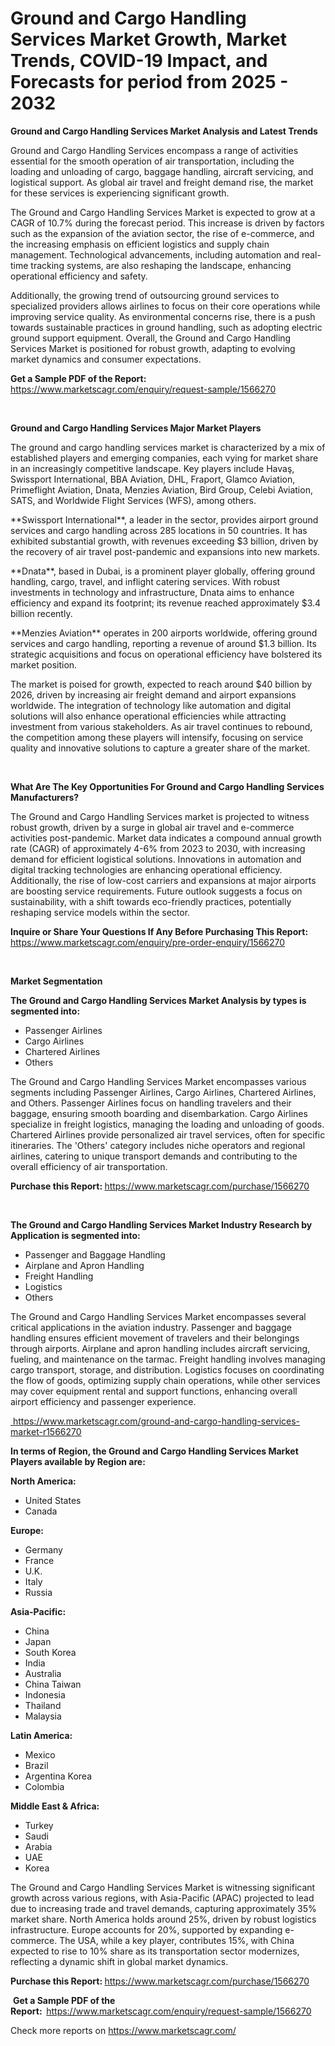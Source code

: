 <p><h1>Ground and Cargo Handling Services Market Growth, Market Trends, COVID-19 Impact, and Forecasts for period from 2025 - 2032</h1></p><p><strong>Ground and Cargo Handling Services Market Analysis and Latest Trends</strong></p>
<p><p>Ground and Cargo Handling Services encompass a range of activities essential for the smooth operation of air transportation, including the loading and unloading of cargo, baggage handling, aircraft servicing, and logistical support. As global air travel and freight demand rise, the market for these services is experiencing significant growth. </p><p>The Ground and Cargo Handling Services Market is expected to grow at a CAGR of 10.7% during the forecast period. This increase is driven by factors such as the expansion of the aviation sector, the rise of e-commerce, and the increasing emphasis on efficient logistics and supply chain management. Technological advancements, including automation and real-time tracking systems, are also reshaping the landscape, enhancing operational efficiency and safety. </p><p>Additionally, the growing trend of outsourcing ground services to specialized providers allows airlines to focus on their core operations while improving service quality. As environmental concerns rise, there is a push towards sustainable practices in ground handling, such as adopting electric ground support equipment. Overall, the Ground and Cargo Handling Services Market is positioned for robust growth, adapting to evolving market dynamics and consumer expectations.</p></p>
<p><strong>Get a Sample PDF of the Report:&nbsp;</strong> <a href="https://www.marketscagr.com/enquiry/request-sample/1566270?utm_campaign=2480&utm_medium=2&utm_source=Github&utm_content=ia&utm_term=22032025&utm_id=ground-and-cargo-handling-services">https://www.marketscagr.com/enquiry/request-sample/1566270</a></p>
<p>&nbsp;</p>
<p><strong>Ground and Cargo Handling Services Major Market Players</strong></p>
<p><p>The ground and cargo handling services market is characterized by a mix of established players and emerging companies, each vying for market share in an increasingly competitive landscape. Key players include Havaş, Swissport International, BBA Aviation, DHL, Fraport, Glamco Aviation, Primeflight Aviation, Dnata, Menzies Aviation, Bird Group, Celebi Aviation, SATS, and Worldwide Flight Services (WFS), among others.</p><p>**Swissport International**, a leader in the sector, provides airport ground services and cargo handling across 285 locations in 50 countries. It has exhibited substantial growth, with revenues exceeding $3 billion, driven by the recovery of air travel post-pandemic and expansions into new markets.</p><p>**Dnata**, based in Dubai, is a prominent player globally, offering ground handling, cargo, travel, and inflight catering services. With robust investments in technology and infrastructure, Dnata aims to enhance efficiency and expand its footprint; its revenue reached approximately $3.4 billion recently.</p><p>**Menzies Aviation** operates in 200 airports worldwide, offering ground services and cargo handling, reporting a revenue of around $1.3 billion. Its strategic acquisitions and focus on operational efficiency have bolstered its market position.</p><p>The market is poised for growth, expected to reach around $40 billion by 2026, driven by increasing air freight demand and airport expansions worldwide. The integration of technology like automation and digital solutions will also enhance operational efficiencies while attracting investment from various stakeholders. As air travel continues to rebound, the competition among these players will intensify, focusing on service quality and innovative solutions to capture a greater share of the market.</p></p>
<p>&nbsp;</p>
<p><strong>What Are The Key Opportunities For Ground and Cargo Handling Services Manufacturers?</strong></p>
<p><p>The Ground and Cargo Handling Services market is projected to witness robust growth, driven by a surge in global air travel and e-commerce activities post-pandemic. Market data indicates a compound annual growth rate (CAGR) of approximately 4-6% from 2023 to 2030, with increasing demand for efficient logistical solutions. Innovations in automation and digital tracking technologies are enhancing operational efficiency. Additionally, the rise of low-cost carriers and expansions at major airports are boosting service requirements. Future outlook suggests a focus on sustainability, with a shift towards eco-friendly practices, potentially reshaping service models within the sector.</p></p>
<p><strong>Inquire or Share Your Questions If Any Before Purchasing This Report:</strong> <a href="https://www.marketscagr.com/enquiry/pre-order-enquiry/1566270?utm_campaign=2480&utm_medium=2&utm_source=Github&utm_content=ia&utm_term=22032025&utm_id=ground-and-cargo-handling-services">https://www.marketscagr.com/enquiry/pre-order-enquiry/1566270</a></p>
<p>&nbsp;</p>
<p><strong>Market Segmentation</strong></p>
<p><strong>The Ground and Cargo Handling Services Market Analysis by types is segmented into:</strong></p>
<p><ul><li>Passenger Airlines</li><li>Cargo Airlines</li><li>Chartered Airlines</li><li>Others</li></ul></p>
<p><p>The Ground and Cargo Handling Services Market encompasses various segments including Passenger Airlines, Cargo Airlines, Chartered Airlines, and Others. Passenger Airlines focus on handling travelers and their baggage, ensuring smooth boarding and disembarkation. Cargo Airlines specialize in freight logistics, managing the loading and unloading of goods. Chartered Airlines provide personalized air travel services, often for specific itineraries. The 'Others' category includes niche operators and regional airlines, catering to unique transport demands and contributing to the overall efficiency of air transportation.</p></p>
<p><strong>Purchase this Report:&nbsp;</strong><a href="https://www.marketscagr.com/purchase/1566270?utm_campaign=2480&utm_medium=2&utm_source=Github&utm_content=ia&utm_term=22032025&utm_id=ground-and-cargo-handling-services">https://www.marketscagr.com/purchase/1566270</a></p>
<p>&nbsp;</p>
<p><strong>The Ground and Cargo Handling Services Market Industry Research by Application is segmented into:</strong></p>
<p><ul><li>Passenger and Baggage Handling</li><li>Airplane and Apron Handling</li><li>Freight Handling</li><li>Logistics</li><li>Others</li></ul></p>
<p><p>The Ground and Cargo Handling Services Market encompasses several critical applications in the aviation industry. Passenger and baggage handling ensures efficient movement of travelers and their belongings through airports. Airplane and apron handling includes aircraft servicing, fueling, and maintenance on the tarmac. Freight handling involves managing cargo transport, storage, and distribution. Logistics focuses on coordinating the flow of goods, optimizing supply chain operations, while other services may cover equipment rental and support functions, enhancing overall airport efficiency and passenger experience.</p></p>
<p><a href="https://www.marketscagr.com/ground-and-cargo-handling-services-market-r1566270?utm_campaign=2480&utm_medium=2&utm_source=Github&utm_content=ia&utm_term=22032025&utm_id=ground-and-cargo-handling-services">&nbsp;https://www.marketscagr.com/ground-and-cargo-handling-services-market-r1566270</a></p>
<p><strong>In terms of Region, the Ground and Cargo Handling Services Market Players available by Region are:</strong></p>
<p>
    <p> <strong> North America: </strong>
        <ul>
            <li>United States</li>
            <li>Canada</li>
        </ul>
        </p> 
    <p> <strong> Europe: </strong>
        <ul>
            <li>Germany</li>
            <li>France</li>
            <li>U.K.</li>
            <li>Italy</li>
            <li>Russia</li>
        </ul>
        </p> 
    <p> <strong> Asia-Pacific: </strong>
        <ul>
            <li>China</li>
            <li>Japan</li>
            <li>South Korea</li>
            <li>India</li>
            <li>Australia</li>
            <li>China Taiwan</li>
            <li>Indonesia</li>
            <li>Thailand</li>
            <li>Malaysia</li>
        </ul>
        </p> 
    <p> <strong> Latin America: </strong>
        <ul>
            <li>Mexico</li>
            <li>Brazil</li>
            <li>Argentina Korea</li>
            <li>Colombia</li>
        </ul>
        </p> 
    <p> <strong> Middle East & Africa: </strong>
        <ul>
            <li>Turkey</li>
            <li>Saudi</li>
            <li>Arabia</li>
            <li>UAE</li>
            <li>Korea</li>
        </ul>
    </p>
    </p>
<p><p>The Ground and Cargo Handling Services Market is witnessing significant growth across various regions, with Asia-Pacific (APAC) projected to lead due to increasing trade and travel demands, capturing approximately 35% market share. North America holds around 25%, driven by robust logistics infrastructure. Europe accounts for 20%, supported by expanding e-commerce. The USA, while a key player, contributes 15%, with China expected to rise to 10% share as its transportation sector modernizes, reflecting a dynamic shift in global market dynamics.</p></p>
<p><strong>Purchase this Report: </strong><a href="https://www.marketscagr.com/purchase/1566270?utm_campaign=2480&utm_medium=2&utm_source=Github&utm_content=ia&utm_term=22032025&utm_id=ground-and-cargo-handling-services">https://www.marketscagr.com/purchase/1566270</a></p>
<p>&nbsp;<strong>Get a Sample PDF of the Report:&nbsp;&nbsp;</strong><a href="https://www.marketscagr.com/enquiry/request-sample/1566270?utm_campaign=2480&utm_medium=2&utm_source=Github&utm_content=ia&utm_term=22032025&utm_id=ground-and-cargo-handling-services">https://www.marketscagr.com/enquiry/request-sample/1566270</a></p>
<p><strong></strong></p>
<p>Check more reports on <a href="https://www.marketscagr.com/?utm_campaign=2480&utm_medium=2&utm_source=Github&utm_content=ia&utm_term=22032025&utm_id=ground-and-cargo-handling-services">https://www.marketscagr.com/</a></p>